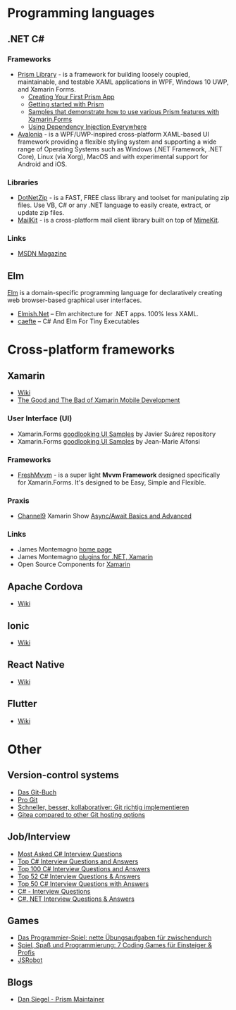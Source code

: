 # Programming languages

## .NET C#

### Frameworks
* [Prism Library](https://prismlibrary.com/index.html) - is a framework for building loosely coupled, maintainable, and testable XAML applications in WPF, Windows 10 UWP, and Xamarin Forms.
  * [Creating Your First Prism App](https://prismlibrary.com/docs/xamarin-forms/creating-your-first-prism-app.html)
  * [Getting started with Prism](https://prismlibrary.com/docs/xamarin-forms/Getting-Started.html)
  * [Samples that demonstrate how to use various Prism features with Xamarin.Forms](https://github.com/PrismLibrary/Prism-Samples-Forms)
  * [Using Dependency Injection Everywhere](https://dansiegel.net/post/2019/05/24/using-dependency-injection-everywhere)
* [Avalonia]() - is a WPF/UWP-inspired cross-platform XAML-based UI framework providing a flexible styling system and supporting a wide range of Operating Systems such as Windows (.NET Framework, .NET Core), Linux (via Xorg), MacOS and with experimental support for Android and iOS.

### Libraries
* [DotNetZip](https://www.nuget.org/packages/DotNetZip/) - is a FAST, FREE class library and toolset for manipulating zip files. Use VB, C# or any .NET language to easily create, extract, or update zip files.
* [MailKit](https://github.com/jstedfast/MailKit) - is a cross-platform mail client library built on top of [MimeKit](https://github.com/jstedfast/MimeKit).
 
### Links
* [MSDN Magazine](https://docs.microsoft.com/de-de/archive/msdn-magazine/msdn-magazine-issues)

## Elm
[Elm](https://elm-lang.org/) is a domain-specific programming language for declaratively creating web browser-based graphical user interfaces.
* [Elmish.Net](https://github.com/johannesegger/Elmish.Net) – Elm architecture for .NET apps. 100% less XAML.
* [caefte](https://github.com/miniBill/caefte) – C# And Elm For Tiny Executables 

# Cross-platform frameworks

## Xamarin
* [Wiki](https://en.wikipedia.org/wiki/Xamarin)
* [The Good and The Bad of Xamarin Mobile Development](https://www.altexsoft.com/blog/mobile/pros-and-cons-of-xamarin-vs-native/)

### User Interface (UI)
* Xamarin.Forms [goodlooking UI Samples](https://github.com/jsuarezruiz/xamarin-forms-goodlooking-UI) by Javier Suárez repository
* Xamarin.Forms [goodlooking UI Samples](https://github.com/roubachof/xamarin-forms-goodlooking-UI) by Jean-Marie Alfonsi

### Frameworks
* [FreshMvvm](https://github.com/rid00z/FreshMvvm) - is a super light **Mvvm Framework** designed specifically for Xamarin.Forms. It's designed to be Easy, Simple and Flexible.

### Praxis
* [Channel9](https://channel9.msdn.com/Shows/XamarinShow/Best-Practices-Async--Await--The-Xamarin-Show) Xamarin Show [Async/Await Basics and Advanced](https://github.com/xamcat/mobcat-xamarin-show/tree/master/AsyncAwait/AsyncAwait)

### Links
* James Montemagno [home page](https://montemagno.com/)
* James Montemagno [plugins for .NET, Xamarin](https://github.com/jamesmontemagno/Xamarin.Plugins)
* Open Source Components for [Xamarin](https://github.com/xamarin/XamarinComponents)

## Apache Cordova 
* [Wiki](https://en.wikipedia.org/wiki/Apache_Cordova)

## Ionic 
* [Wiki](https://en.wikipedia.org/wiki/Ionic_(mobile_app_framework))

## React Native 
* [Wiki](https://en.wikipedia.org/wiki/React_Native)

## Flutter
* [Wiki](https://en.wikipedia.org/wiki/Flutter_(software))

# Other
## Version-control systems
* [Das Git-Buch](http://gitbu.ch/index.html)
* [Pro Git](https://git-scm.com/book/de/v2)
* [Schneller, besser, kollaborativer: Git richtig implementieren](https://www.hosteurope.de/blog/schneller-besser-kollaborativer-git-richtig-implementieren/)
* [Gitea compared to other Git hosting options](https://docs.gitea.io/en-us/comparison/)

## Job/Interview
* [Most Asked C# Interview Questions](https://www.c-sharpcorner.com/UploadFile/puranindia/C-Sharp-interview-questions/)
* [Top C# Interview Questions and Answers](https://hackr.io/blog/c-sharp-interview-questions)
* [Top 100 C# Interview Questions and Answers](http://a4academics.com/interview-questions/52-dot-net-interview-questions/417-c-oops-interview-questions-and-answers)
* [Top 52 C# Interview Questions & Answers](https://www.guru99.com/c-sharp-interview-questions.html)
* [Top 50 C# Interview Questions with Answers](https://www.softwaretestinghelp.com/c-sharp-interview-questions/)
* [C# - Interview Questions](https://www.tutorialspoint.com/csharp/csharp_interview_questions.htm)
* [C#. NET Interview Questions & Answers](https://www.wisdomjobs.com/e-university/c-dot-net-interview-questions.html)

## Games
* [Das Programmier-Spiel: nette Übungsaufgaben für zwischendurch](https://www.mycsharp.de/wbb2/thread.php?threadid=80566&hilight=programmierspiel)
* [Spiel, Spaß und Programmierung: 7 Coding Games für Einsteiger & Profis](https://entwickler.de/online/tools/coding-games-entwickler-290531.html)
* [JSRobot](https://lab.reaal.me/jsrobot/)

## Blogs
* [Dan Siegel - Prism Maintainer](https://dansiegel.net/)


<!-- Hidden comment
"Restart" + "xamarin" + app site:stackoverflow.com
Android
-------	
	https://forums.xamarin.com/discussion/174647/need-to-kill-and-restart-application-after-changing-android-language
	https://stackoverflow.com/questions/6609414/how-do-i-programmatically-restart-an-android-app
	

iOS
---
	https://forums.xamarin.com/discussion/62599/how-to-restart-app-and-bring-to-front
	
xamarin plugin development
--------------------------
	https://devblogs.microsoft.com/xamarin/creating-reusable-plugins-for-xamarin-forms/
	
https://www.pujolsluis.com/lets-create-a-xamarin-plugin/	
https://marketplace.visualstudio.com/items?itemName=vs-publisher-473885.PluginForXamarinTemplates#overview
https://github.com/jamesmontemagno/Xamarin.Plugins	
-->
